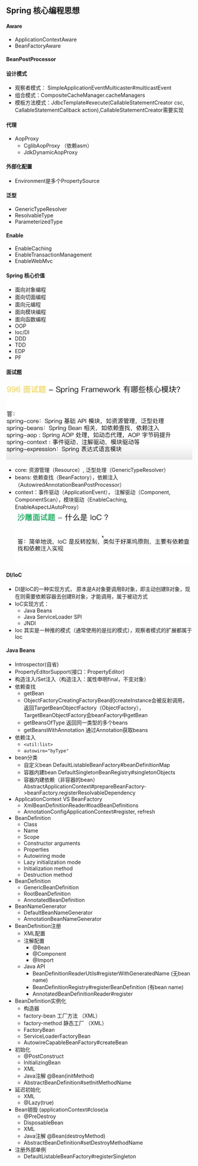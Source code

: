 ## Spring 核心编程思想

#### Aware
- ApplicationContextAware
- BeanFactoryAware

#### BeanPostProcessor

#### 设计模式
- 观察者模式： SimpleApplicationEventMulticaster#multicastEvent
- 组合模式：CompositeCacheManager.cacheManagers
- 模板方法模式：JdbcTemplate#execute(CallableStatementCreator csc, CallableStatementCallback<T> action),CallableStatementCreator需要实现

#### 代理
- AopProxy
    - CglibAopProxy （依赖asm）
    - JdkDynamicAopProxy

#### 外部化配置
- Environment是多个PropertySource

#### 泛型
- GenericTypeResolver
- ResolvableType
- ParameterizedType

#### Enable
- EnableCaching
- EnableTransactionManagement
- EnableWebMvc

#### Spring 核心价值
- 面向对象编程
- 面向切面编程
- 面向元编程
- 面向模块编程
- 面向函数编程
- OOP
- Ioc/DI
- DDD
- TDD
- EDP
- PF
 
 #### 面试题
 ![spring模块](../pic/Spring模块.JPG)
- core: 资源管理（Resource）, 泛型处理（GenericTypeResolver）
- beans: 依赖查找（BeanFactory），依赖注入（AutowiredAnnotationBeanPostProcessor）
- context：事件驱动（ApplicationEvent）， 注解驱动（Component, ComponentScan），模块驱动（EnableCaching, EnableAspectJAutoProxy）
 ![Ioc](../pic/IOC.JPG)
 


#### DI/IoC
- DI是IoC的一种实现方式， 原本是A对象要调用B对象，即主动创建B对象，现在则需要依赖容器去创建B对象，才能调用，属于被动方式
- IoC实现方式：
    - Java Beans
    - Java ServiceLoader SPI
    - JNDI
- Ioc 其实是一种推的模式（通常使用的是拉的模式），观察者模式的扩展都属于Ioc
  
#### Java Beans
- Introspector(自省)  
- PropertyEditorSupport(接口：PropertyEditor)
- 构造注入/Set注入（构造注入：属性申明final，不变对象）
- 依赖查找
    - getBean
    - ObjectFactoryCreatingFactoryBean的createInstance会被反射调用，返回TargetBeanObjectFactory（ObjectFactory），TargetBeanObjectFactory会beanFactory中getBean
    - getBeansOfType 返回同一类型的多个beans
    - getBeansWithAnnotation 通过Annotation获取beans
- 依赖注入
    - `<util:list>`
    - `autowire="byType"`
- bean分类
    - 自定义bean DefaultListableBeanFactory#beanDefinitionMap
    - 容器内建bean DefaultSingletonBeanRegistry#singletonObjects
    - 容器内建依赖（非容器的bean） AbstractApplicationContext#prepareBeanFactory->beanFactory.registerResolvableDependency
- ApplicationContext VS BeanFactory
    - XmlBeanDefinitionReader#loadBeanDefinitions
    - AnnotationConfigApplicationContext#register, refresh
- BeanDefinition
    - Class
    - Name
    - Scope
    - Constructor arguments
    - Properties
    - Autowiring mode
    - Lazy initialization mode
    - Initialization method
    - Destruction method
- BeanDefinition
    - GenericBeanDefinition
    - RootBeanDefinition
    - AnnotatedBeanDefinition
- BeanNameGenerator
    - DefaultBeanNameGenerator
    - AnnotationBeanNameGenerator
- BeanDefinition注册
    - XML配置
    - 注解配置
        - @Bean
        - @Component
        - @Import
    - Java API
        - BeanDefinitionReaderUtils#registerWithGeneratedName (无bean name)
        - BeanDefinitionRegistry#registerBeanDefinition (有bean name)
        - AnnotatedBeanDefinitionReader#register
- BeanDefinition实例化
    - 构造器
    - factory-bean 工厂方法 （XML）
    - factory-method 静态工厂 （XML）
    - FactoryBean
    - ServiceLoaderFactoryBean
    - AutowireCapableBeanFactory#createBean
- 初始化
    - @PostConstruct
    - InitializingBean
    - XML <bean init-method/>
    - Java注解 @Bean(initMethod)
    - AbstractBeanDefinition#setInitMethodName
- 延迟初始化
    - XML <bean lazy-init/>
    - @Lazy(true)
- Bean销毁 (applicationContext#close)a
    - @PreDestroy
    - DisposableBean
    - XML <bean destroy-method/>
    - Java注解 @Bean(destroyMethod)
    - AbstractBeanDefinition#setDestroyMethodName
- 注册外部单例
    - DefaultListableBeanFactory#registerSingleton
 
    






